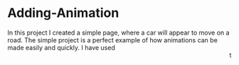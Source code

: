 # Adding-Animation
In this project
 I created a simple page,
 where a car will
 appear to move on a road. 
The simple project is a perfect
 example of how animations 
can be made easily and quickly.
 I have used 
 <marquee> 
tag for creating 
this
 simple animation. 
